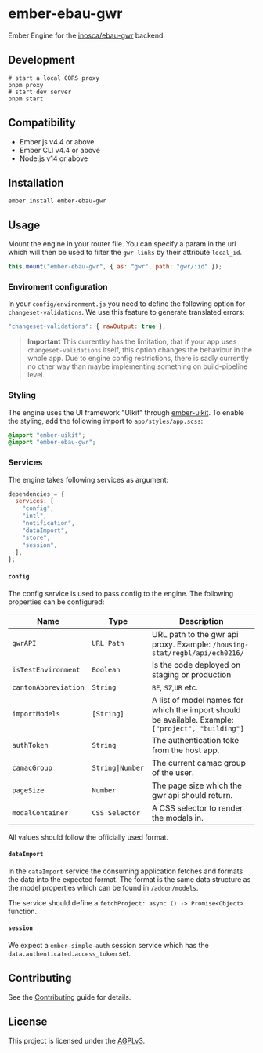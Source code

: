 # ember-ebau-gwr

Ember Engine for the [inosca/ebau-gwr](https://github.com/inosca/ebau-gwr) backend.

## Development

```
# start a local CORS proxy
pnpm proxy
# start dev server
pnpm start
```

## Compatibility

- Ember.js v4.4 or above
- Ember CLI v4.4 or above
- Node.js v14 or above

## Installation

```
ember install ember-ebau-gwr
```

## Usage

Mount the engine in your router file. You can specify a param in the url which
will then be used to filter the `gwr-links` by their attribute `local_id`.

```js
this.mount("ember-ebau-gwr", { as: "gwr", path: "gwr/:id" });
```

### Enviroment configuration

In your `config/environment.js` you need to define the following option for
`changeset-validations`. We use this feature to generate translated errors:

```js
"changeset-validations": { rawOutput: true },
```

> **Important**
> This currentlry has the limitation, that if your app uses
> `changeset-validations` itself, this option changes the behaviour in the whole
> app. Due to engine config restrictions, there is sadly currently no other way
> than maybe implementing something on build-pipeline level.

### Styling

The engine uses the UI framework "UIkit" through [ember-uikit](https://github.com/adfinis-sygroup/ember-uikit). To enable the styling, add the following import to `app/styles/app.scss`:

```scss
@import "ember-uikit";
@import "ember-ebau-gwr";
```

### Services

The engine takes following services as argument:

```js
dependencies = {
  services: [
    "config",
    "intl",
    "notification",
    "dataImport",
    "store",
    "session",
  ],
};
```

#### `config`

The config service is used to pass config to the engine. The following properties can be configured:

| Name                 | Type             | Description                                                                                        |
| -------------------- | ---------------- | -------------------------------------------------------------------------------------------------- |
| `gwrAPI`             | `URL Path`       | URL path to the gwr api proxy. Example: `/housing-stat/regbl/api/ech0216/`                         |
| `isTestEnvironment`  | `Boolean`        | Is the code deployed on staging or production                                                      |
| `cantonAbbreviation` | `String`         | `BE`, `SZ`,`UR` etc.                                                                               |
| `importModels`       | `[String]`       | A list of model names for which the import should be available. Example: `["project", "building"]` |
| `authToken`          | `String`         | The authentication toke from the host app.                                                         |
| `camacGroup`         | `String\|Number` | The current camac group of the user.                                                               |
| `pageSize`           | `Number`         | The page size which the gwr api should return.                                                     |
| `modalContainer`     | `CSS Selector`   | A CSS selector to render the modals in.                                                            |

All values should follow the officially used format.

#### `dataImport`

In the `dataImport` service the consuming application fetches and formats the data into the expected format. The format is the same data structure as the model properties which can be found in `/addon/models`.

The service should define a `fetchProject: async () -> Promise<Object>` function.

#### `session`

We expect a `ember-simple-auth` session service which has the
`data.authenticated.access_token` set.

## Contributing

See the [Contributing](CONTRIBUTING.md) guide for details.

## License

This project is licensed under the [AGPLv3](LICENSE.md).
